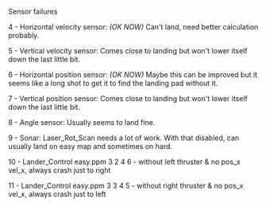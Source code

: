 
Sensor failures

4 - Horizontal velocity sensor: *(OK NOW)*
  Can't land, need better calculation probably.

5 - Vertical velocity sensor:
  Comes close to landing but won't lower itself down the last little bit.

6 - Horizontal position sensor: *(OK NOW)*
  Maybe this can be improved but it seems like a long shot to get it to
  find the landing pad without it.

7 - Vertical position sensor:
  Comes close to landing but won't lower itself down the last little bit.

8 - Angle sensor:
    Usually seems to land fine.

9 - Sonar:
  Laser_Rot_Scan needs a lot of work. With that disabled, can usually
  land on easy map and sometimes on hard.

10 - Lander_Control easy.ppm 3 2 4 6 - without left thruster & no pos_x vel_x, always crash just to right

11 - Lander_Control easy.ppm 3 3 4 5 - without right thruster & no pos_x vel_x, always crash just to left

